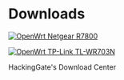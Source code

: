 # Downloads
[![OpenWrt Netgear R7800](https://github.com/HackingGate/Downloads/actions/workflows/openwrt-netgear_r7800-imagebuilder.yml/badge.svg)](https://github.com/HackingGate/Downloads/actions/workflows/openwrt-netgear_r7800-imagebuilder.yml)

[![OpenWrt TP-Link TL-WR703N](https://github.com/HackingGate/Downloads/actions/workflows/openwrt-tplink_tl-wr703n-imagebuilder.yml/badge.svg)](https://github.com/HackingGate/Downloads/actions/workflows/openwrt-tplink_tl-wr703n-imagebuilder.yml)

HackingGate's Download Center
